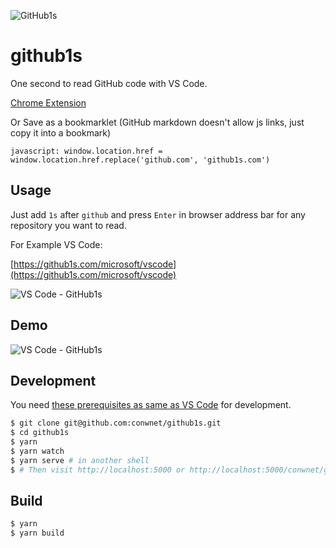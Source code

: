 ![GitHub1s](https://raw.githubusercontent.com/conwnet/github1s/master/resources/images/logo.png)
# github1s

One second to read GitHub code with VS Code.

[Chrome Extension](https://chrome.google.com/webstore/detail/github1s/lodjfmkfbfkpdhnhkcdcoonghhghbkhe/)

Or Save as a bookmarklet (GitHub markdown doesn't allow js links, just copy it into a bookmark) 

```
javascript: window.location.href = window.location.href.replace('github.com', 'github1s.com')
```

## Usage

Just add `1s` after `github` and press `Enter` in browser address bar for any repository you want to read.

For Example VS Code:

[https://github1s.com/microsoft/vscode](https://github1s.com/microsoft/vscode)

![VS Code - GitHub1s](https://raw.githubusercontent.com/conwnet/github1s/master/resources/images/vs-code-github1s.png)

## Demo

![VS Code - GitHub1s](https://raw.githubusercontent.com/conwnet/github1s/master/resources/images/demo.png)

## Development

You need [these prerequisites as same as VS Code](https://github.com/microsoft/vscode/wiki/How-to-Contribute#prerequisites) for development.

```bash
$ git clone git@github.com:conwnet/github1s.git
$ cd github1s
$ yarn
$ yarn watch
$ yarn serve # in another shell
$ # Then visit http://localhost:5000 or http://localhost:5000/conwnet/github1s once the build is completed.
```

## Build

```bash
$ yarn
$ yarn build
```

